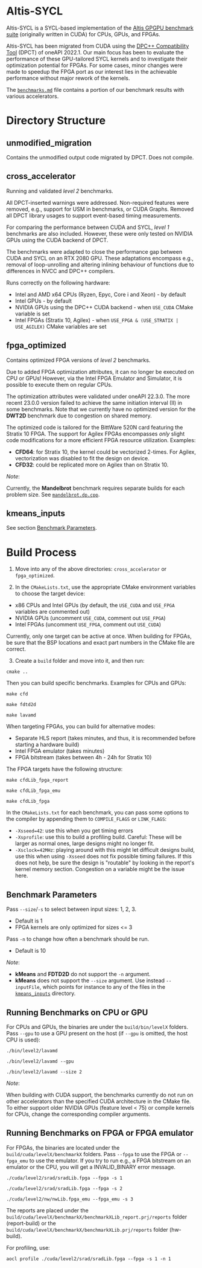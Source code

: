 # Altis-SYCL

Altis-SYCL is a SYCL-based implementation of the [Altis GPGPU benchmark suite](https://github.com/utcs-scea/altis) (originally written in CUDA) for CPUs, GPUs, and FPGAs.

Altis-SYCL has been migrated from CUDA using the [DPC++ Compatibility Tool](https://www.intel.com/content/www/us/en/developer/tools/oneapi/dpc-compatibility-tool.html) (DPCT) of oneAPI 2022.1. Our main focus has been to evaluate the performance of these GPU-tailored SYCL kernels and to investigate their optimization potential for FPGAs. For some cases, minor changes were made to speedup the FPGA port as our interest lies in the achievable performance without major rework of the kernels.

The [`benchmarks.md`](benchmarks.md) file contains a portion of our benchmark results with various accelerators.

# Directory Structure

## unmodified_migration
Contains the unmodified output code migrated by DPCT. Does not compile.

## cross_accelerator
Running and validated _level 2_ benchmarks. 

All DPCT-inserted warnings were addressed. Non-required features were removed, e.g., support for USM in benchmarks, or CUDA Graphs. Removed all DPCT library usages to support event-based timing measurements. 

For comparing the performance between CUDA and SYCL, _level 1_ benchmarks are also included. However, these were only tested on NVIDIA GPUs using the CUDA backend of DPCT.

The benchmarks were adapted to close the performance gap between CUDA and SYCL on an RTX 2080 GPU. These adaptations encompass e.g., removal of loop-unrolling and altering inlining behaviour of functions due to differences in NVCC and DPC++ compilers.

Runs correctly on the following hardware:
* Intel and AMD x64 CPUs (Ryzen, Epyc, Core i and Xeon) - by default
* Intel GPUs - by default
* NVIDIA GPUs using the DPC++ CUDA backend - when `USE_CUDA` CMake variable is set
* Intel FPGAs (Stratix 10, Agilex) - when `USE_FPGA & (USE_STRATIX | USE_AGILEX)` CMake variables are set

## fpga_optimized
Contains optimized FPGA versions of _level 2_ benchmarks. 

Due to added FPGA optimization attributes, it can no longer be executed on CPU or GPUs! However, via the Intel FPGA Emulator and Simulator, it is possible to execute them on regular CPUs. 

The optimization attributes were validated under oneAPI 22.3.0. The more recent 23.0.0 version failed to achieve the same initiation interval (II) in some benchmarks. Note that we currently have no optimized version for the **DWT2D** benchmark due to congestion on shared memory.

The optimized code is tailored for the BittWare 520N card featuring the Stratix 10 FPGA. The support for Agilex FPGAs encompasses _only_ slight code modifications for a more efficient FPGA resource utilization. Examples:
- **CFD64**: for Stratix 10, the kernel could be vectorized 2-times. For Agilex, vectorization was disabled to fit the design on device.
- **CFD32**: could be replicated more on Agilex than on Stratix 10.

_Note_:

Currently, the **Mandelbrot** benchmark requires separate builds for each problem size. See [`mandelbrot.dp.cpp`](fpga_optimized/cuda/level2/mandelbrot/mandelbrot.dp.cpp#L42).

## kmeans_inputs
See section [Benchmark Parameters](#benchmark-parameters).

# Build Process
1. Move into any of the above directories: `cross_accelerator` or `fpga_optimized`. 

2. In the `CMakeLists.txt`, use the appropriate CMake environment variables to choose the target device:
- x86 CPUs and Intel GPUs (by default, the `USE_CUDA` and `USE_FPGA` variables are commented out)
- NVIDIA GPUs (uncomment `USE_CUDA`, comment out `USE_FPGA`) 
- Intel FPGAs (uncomment `USE_FPGA`, comment out `USE_CUDA`)

Currently, only one target can be active at once. When building for FPGAs, be sure that the BSP locations and exact part numbers in the CMake file are correct. 

3. Create a `build` folder and move into it, and then run:

```
cmake ..
```

Then you can build specific benchmarks. Examples for CPUs and GPUs:

```
make cfd
```

```
make fdtd2d
```

```
make lavamd
```

When targeting FPGAs, you can build for alternative modes: 
- Separate HLS report (takes minutes, and thus, it is recommended before starting a hardware build)
- Intel FPGA emulator (takes minutes)
- FPGA bitstream (takes between 4h - 24h for Stratix 10)

The FPGA targets have the following structure:

```
make cfdLib_fpga_report
```

```
make cfdLib_fpga_emu
```

```
make cfdLib_fpga
```

In the `CMakeLists.txt` for each benchmark, you can pass some options to the compiler by appending them to `COMPILE_FLAGS` or `LINK_FLAGS`:
- `-Xsseed=42`: use this when you get timing errors
- `-Xsprofile`: use this to build a profiling build. Careful: These will be larger as normal ones, large designs might no longer fit.
- `-Xsclock=42MHz`: playing around with this might let difficult designs build, use this when using `-Xsseed` does not fix possible timing failures. If this does not help, be sure the design is "routable" by looking in the report's kernel memory section. Congestion on a variable might be the issue here.

## Benchmark Parameters
Pass `--size`/`-s` to select between input sizes: 1, 2, 3.
- Default is 1
- FPGA kernels are only optimized for sizes <= 3

Pass `-n` to change how often a benchmark should be run. 
- Default is 10

_Note_:
- **kMeans** and **FDTD2D** do not support the `-n` argument.
- **kMeans** does not support the `--size` argument. Use instead `--inputFile`, which points for instance to any of the files in the [`kmeans_inputs`](kmeans_inputs/) directory.

## Running Benchmarks on CPU or GPU

For CPUs and GPUs, the binaries are under the `build/bin/levelX` folders.
Pass `--gpu` to use a GPU present on the host (if `--gpu` is omitted, the host CPU is used):

```
./bin/level2/lavamd
```

```
./bin/level2/lavamd --gpu
```

```
./bin/level2/lavamd --size 2
```

_Note_:

When building with CUDA support, the benchmarks currently do not run on other accelerators than the specified CUDA architecture in the CMake file. To either support older NVIDIA GPUs (feature level < 75) or compile kernels for CPUs, change the corresponding compiler arguments.

## Running Benchmarks on FPGA or FPGA emulator
For FPGAs, the binaries are located under the `build/cuda/levelX/benchmarkX` folders.
Pass `--fpga` to use the FPGA or `--fpga_emu` to use the emulator. If you try to run e.g., a FPGA bitstream on an emulator or the CPU, you will get a INVALID_BINARY error message.

```
./cuda/level2/srad/sradLib.fpga --fpga -s 1
```

```
./cuda/level2/srad/sradLib.fpga --fpga -s 2
```

```
./cuda/level2/nw/nwLib.fpga_emu --fpga_emu -s 3
```

The reports are placed under the `build/cuda/levelX/benchmarkX/benchmarkXLib_report.prj/reports` folder (report-build) or the `build/cuda/levelX/benchmarkX/benchmarkXLib.prj/reports` folder (hw-build).

For profiling, use:

```
aocl profile ./cuda/level2/srad/sradLib.fpga --fpga -s 1 -n 1
```
